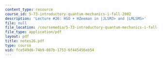```yaml
---
content_type: resource
course_id: 5-73-introductory-quantum-mechanics-i-fall-2002
description: 'Lecture #26: HSO + HZeeman in |JLSMJ> and |LMLSMS>'
file: null
file_location: /coursemedia/5-73-introductory-quantum-mechanics-i-fall-2002/fce549d674b9087b17536f445456eb54_notes26.pdf
file_type: application/pdf
layout: pdf
title: notes26.pdf
type: course
uid: fce549d6-74b9-087b-1753-6f445456eb54
---
```

